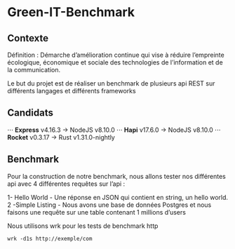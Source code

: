 # Green-IT-Benchmark

## Contexte 

Définition : Démarche d’amélioration continue qui vise à réduire l’empreinte écologique, économique et sociale des technologies de l’information et de la communication.

Le but du projet est de réaliser un benchmark de plusieurs api REST sur différents langages et différents frameworks

## Candidats

⋅⋅⋅ **Express** v4.16.3 -> NodeJS v8.10.0
⋅⋅⋅ **Hapi** v17.6.0 -> NodeJS v8.10.0
⋅⋅⋅ **Rocket** v0.3.17 -> Rust v1.31.0-nightly

## Benchmark

Pour la construction de notre benchmark, nous allons tester nos différentes api avec 4 différentes requêtes sur l’api :

1- Hello World - Une réponse en JSON qui contient en string, un hello world.
2 -Simple Listing - Nous avons une base de données Postgres et nous faisons une requête sur une table contenant 1 millions d’users

Nous utilisons wrk pour les tests de benchmark http

`wrk -d1s http://exemple/com`


